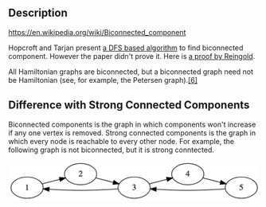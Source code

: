 ## Description
https://en.wikipedia.org/wiki/Biconnected_component

Hopcroft and Tarjan present [a DFS based algorithm](http://akira.ruc.dk/~keld/teaching/algoritmedesign_f03/Artikler/06/Hopcroft73.pdf) to find biconnected component. However the paper didn't prove it. Here is [a proof by Reingold](https://www.cs.cmu.edu/~avrim/451f12/lectures/biconnected.pdf). 

All Hamiltonian graphs are biconnected, but a biconnected graph need not be Hamiltonian (see, for example, the Petersen graph).[[6]](https://en.wikipedia.org/wiki/Hamiltonian_path#cite_note-6)

## Difference with Strong Connected Components
Biconnected components is the graph in which components won't increase if any one vertex is removed. Strong connected components is the graph in which every node is reachable to every other node. For example, the following graph is not biconnected, but it is strong conntected.

![](./biconnected-example.png)


